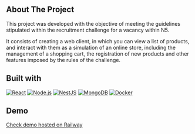 ## About The Project
<p>This project was developed with the objective of meeting the guidelines stipulated within the recruitment challenge for a vacancy within N5.

It consists of creating a web client, in which you can view a list of products, and interact with them as a simulation of an online store, including the management of a shopping cart, the registration of new products and other features imposed by the rules of the challenge.</p>

## Built with

[![React][React.io]][React-url]
[![Node.js][Nodejs.io]][Node-url]
[![NestJS][Nestjs.io]][Nest-url]
[![MongoDB][Mongodb.io]][Mongo-url]
[![Docker][Docker.io]][Docker-url]

## Demo
<a href='https://n5-shop-app-production.up.railway.app'>Check demo hosted on Railway</a>


[React.io]: https://img.shields.io/badge/react-00C6F7?style=for-the-badge&logo=react&logoColor=white
[Nodejs.io]: https://img.shields.io/badge/nodejs-43853D?style=for-the-badge&logo=node.js&logoColor=white
[Nestjs.io]: https://img.shields.io/badge/nestjs-E0234E?style=for-the-badge&logo=nestjs&logoColor=white
[Mongodb.io]: https://img.shields.io/badge/mongodb-023430?style=for-the-badge&logo=mongodb&logoColor=white
[Docker.io]: https://img.shields.io/badge/docker-1D63ED?style=for-the-badge&logo=docker&logoColor=white


[React-url]: https://angular.io/
[Node-url]: https://nodejs.org/
[Nest-url]: https://nestjs.com/
[Mongo-url]:  https://www.mongodb.com/
[Docker-url]: https://www.docker.com/